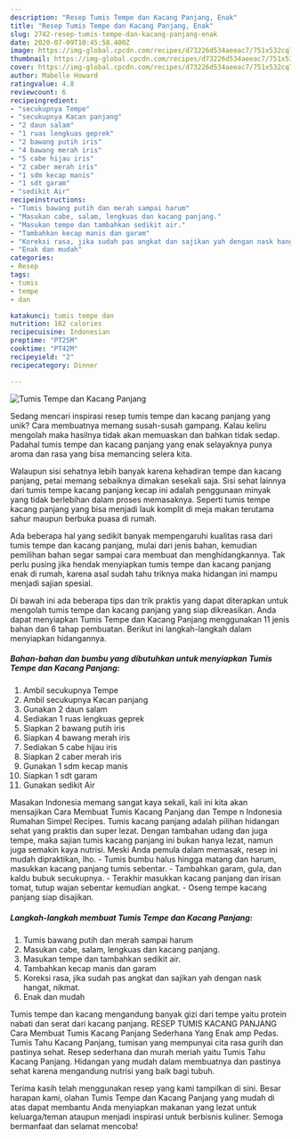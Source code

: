 ```yaml
---
description: "Resep Tumis Tempe dan Kacang Panjang, Enak"
title: "Resep Tumis Tempe dan Kacang Panjang, Enak"
slug: 2742-resep-tumis-tempe-dan-kacang-panjang-enak
date: 2020-07-09T10:45:58.400Z
image: https://img-global.cpcdn.com/recipes/d73226d534aeeac7/751x532cq70/tumis-tempe-dan-kacang-panjang-foto-resep-utama.jpg
thumbnail: https://img-global.cpcdn.com/recipes/d73226d534aeeac7/751x532cq70/tumis-tempe-dan-kacang-panjang-foto-resep-utama.jpg
cover: https://img-global.cpcdn.com/recipes/d73226d534aeeac7/751x532cq70/tumis-tempe-dan-kacang-panjang-foto-resep-utama.jpg
author: Mabelle Howard
ratingvalue: 4.8
reviewcount: 6
recipeingredient:
- "secukupnya Tempe"
- "secukupnya Kacan panjang"
- "2 daun salam"
- "1 ruas lengkuas geprek"
- "2 bawang putih iris"
- "4 bawang merah iris"
- "5 cabe hijau iris"
- "2 caber merah iris"
- "1 sdm kecap manis"
- "1 sdt garam"
- "sedikit Air"
recipeinstructions:
- "Tumis bawang putih dan merah sampai harum"
- "Masukan cabe, salam, lengkuas dan kacang panjang."
- "Masukan tempe dan tambahkan sedikit air."
- "Tambahkan kecap manis dan garam"
- "Koreksi rasa, jika sudah pas angkat dan sajikan yah dengan nask hangat, nikmat."
- "Enak dan mudah"
categories:
- Resep
tags:
- tumis
- tempe
- dan

katakunci: tumis tempe dan 
nutrition: 162 calories
recipecuisine: Indonesian
preptime: "PT25M"
cooktime: "PT42M"
recipeyield: "2"
recipecategory: Dinner

---
```



![Tumis Tempe dan Kacang Panjang](https://img-global.cpcdn.com/recipes/d73226d534aeeac7/751x532cq70/tumis-tempe-dan-kacang-panjang-foto-resep-utama.jpg)

Sedang mencari inspirasi resep tumis tempe dan kacang panjang yang unik? Cara membuatnya memang susah-susah gampang. Kalau keliru mengolah maka hasilnya tidak akan memuaskan dan bahkan tidak sedap. Padahal tumis tempe dan kacang panjang yang enak selayaknya punya aroma dan rasa yang bisa memancing selera kita.

Walaupun sisi sehatnya lebih banyak karena kehadiran tempe dan kacang panjang, petai memang sebaiknya dimakan sesekali saja. Sisi sehat lainnya dari tumis tempe kacang panjang kecap ini adalah penggunaan minyak yang tidak berlebihan dalam proses memasaknya. Seperti tumis tempe kacang panjang yang bisa menjadi lauk komplit di meja makan terutama sahur maupun berbuka puasa di rumah.

Ada beberapa hal yang sedikit banyak mempengaruhi kualitas rasa dari tumis tempe dan kacang panjang, mulai dari jenis bahan, kemudian pemilihan bahan segar sampai cara membuat dan menghidangkannya. Tak perlu pusing jika hendak menyiapkan tumis tempe dan kacang panjang enak di rumah, karena asal sudah tahu triknya maka hidangan ini mampu menjadi sajian spesial.


Di bawah ini ada beberapa tips dan trik praktis yang dapat diterapkan untuk mengolah tumis tempe dan kacang panjang yang siap dikreasikan. Anda dapat menyiapkan Tumis Tempe dan Kacang Panjang menggunakan 11 jenis bahan dan 6 tahap pembuatan. Berikut ini langkah-langkah dalam menyiapkan hidangannya.

<!--inarticleads1-->

##### Bahan-bahan dan bumbu yang dibutuhkan untuk menyiapkan Tumis Tempe dan Kacang Panjang:

1. Ambil secukupnya Tempe
1. Ambil secukupnya Kacan panjang
1. Gunakan 2 daun salam
1. Sediakan 1 ruas lengkuas geprek
1. Siapkan 2 bawang putih iris
1. Siapkan 4 bawang merah iris
1. Sediakan 5 cabe hijau iris
1. Siapkan 2 caber merah iris
1. Gunakan 1 sdm kecap manis
1. Siapkan 1 sdt garam
1. Gunakan sedikit Air


Masakan Indonesia memang sangat kaya sekali, kali ini kita akan mensajikan Cara Membuat Tumis Kacang Panjang dan Tempe n Indonesia Rumahan Simpel Recipes. Tumis kacang panjang adalah pilihan hidangan sehat yang praktis dan super lezat. Dengan tambahan udang dan juga tempe, maka sajian tumis kacang panjang ini bukan hanya lezat, namun juga semakin kaya nutrisi. Meski Anda pemula dalam memasak, resep ini mudah dipraktikan, lho. - Tumis bumbu halus hingga matang dan harum, masukkan kacang panjang tumis sebentar. - Tambahkan garam, gula, dan kaldu bubuk secukupnya. - Terakhir masukkan kacang panjang dan irisan tomat, tutup wajan sebentar kemudian angkat. - Oseng tempe kacang panjang siap disajikan. 

<!--inarticleads2-->

##### Langkah-langkah membuat Tumis Tempe dan Kacang Panjang:

1. Tumis bawang putih dan merah sampai harum
1. Masukan cabe, salam, lengkuas dan kacang panjang.
1. Masukan tempe dan tambahkan sedikit air.
1. Tambahkan kecap manis dan garam
1. Koreksi rasa, jika sudah pas angkat dan sajikan yah dengan nask hangat, nikmat.
1. Enak dan mudah


Tumis tempe dan kacang mengandung banyak gizi dari tempe yaitu protein nabati dan serat dari kacang panjang. RESEP TUMIS KACANG PANJANG Cara Membuat Tumis Kacang Panjang Sederhana Yang Enak amp Pedas. Tumis Tahu Kacang Panjang, tumisan yang mempunyai cita rasa gurih dan pastinya sehat. Resep sederhana dan murah meriah yaitu Tumis Tahu Kacang Panjang. Hidangan yang mudah dalam membuatnya dan pastinya sehat karena mengandung nutrisi yang baik bagi tubuh. 

Terima kasih telah menggunakan resep yang kami tampilkan di sini. Besar harapan kami, olahan Tumis Tempe dan Kacang Panjang yang mudah di atas dapat membantu Anda menyiapkan makanan yang lezat untuk keluarga/teman ataupun menjadi inspirasi untuk berbisnis kuliner. Semoga bermanfaat dan selamat mencoba!
